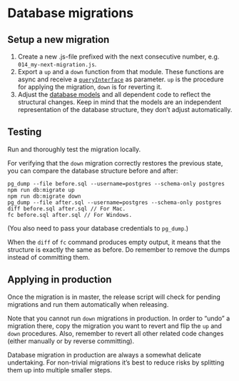 # Database migrations

## Setup a new migration

1. Create a new .js-file prefixed with the next consecutive number, e.g. `014_my-next-migration.js`.
2. Export a `up` and a `down` function from that module.
   These functions are async and receive a [`queryInterface`](https://sequelize.org/master/class/lib/dialects/abstract/query-interface.js~QueryInterface.html) as parameter.
   `up` is the procedure for applying the migration, `down` is for reverting it.
3. Adjust the [database models](../src/database/models) and all dependent code to reflect the structural changes.
   Keep in mind that the models are an independent representation of the database structure, they don’t adjust automatically.

## Testing

Run and thoroughly test the migration locally.

For verifying that the `down` migration correctly restores the previous state, you can compare the database structure before and after:

```
pg_dump --file before.sql --username=postgres --schema-only postgres
npm run db:migrate up
npm run db:migrate down
pg_dump --file after.sql --username=postgres --schema-only postgres
diff before.sql after.sql // For Mac.
fc before.sql after.sql // For Windows.
```

(You also need to pass your database credentials to `pg_dump`.)

When the `diff` of `fc` command produces empty output, it means that the structure is exactly the same as before. Do remember to remove the dumps instead of committing them.

## Applying in production

Once the migration is in master, the release script will check for pending migrations and run them automatically when releasing.

Note that you cannot run `down` migrations in production.
In order to “undo” a migration there, copy the migration you want to revert and flip the `up` and `down` procedures.
Also, remember to revert all other related code changes (either manually or by reverse committing).

Database migration in production are always a somewhat delicate undertaking.
For non-trivial migrations it’s best to reduce risks by splitting them up into multiple smaller steps.
